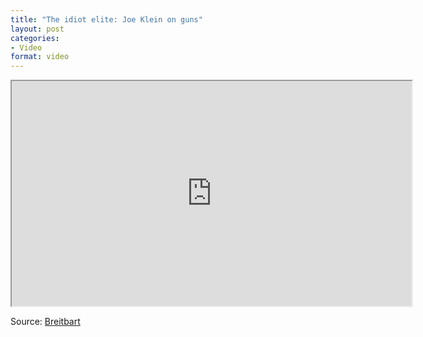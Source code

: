 ```yaml
---
title: "The idiot elite: Joe Klein on guns"
layout: post
categories:
- Video
format: video
---
```


<iframe width="640" height="360" loading="lazy" src="https://www.mrctv.org/embed/120737" title="Joe Klein on guns" allowfullscreen></iframe>

Source: [Breitbart](https://www.breitbart.com/Breitbart-TV/2013/04/07/Joe-Klein-Gun-Advocates-Feed-People-Anti-American-Crap)
